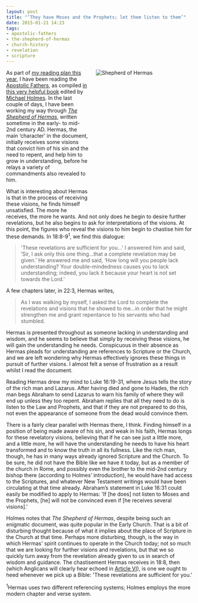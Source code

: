 ```yaml
---
layout: post
title: "‘They have Moses and the Prophets; let them listen to them’"
date: 2015-01-21 14:23
tags:
- apostolic-fathers
- the-shepherd-of-hermas
- church-history
- revelation
- scripture
---
```

<div style="float: right; margin: 0px 1px 0px 20px; width: 260px; height: 380px;"><img src="https://dl.dropboxusercontent.com/u/3897986/Jake%20Blog%20Images/shepherd_of_hermas.jpg" alt="Shepherd of Hermas"></div>

As part of [my reading plan this year](http://blog.jakebelder.com/post/2015-the-year-of-primary-sources), I have been reading the [Apostolic Fathers](http://en.wikipedia.org/wiki/Apostolic_Fathers), as compiled [in this very helpful book](http://amzn.to/1tuqC8M) edited by [Michael Holmes](http://en.wikipedia.org/wiki/Michael_W._Holmes). In the last couple of days, I have been working my way through *[The Shepherd of Hermas](http://en.wikipedia.org/wiki/The_Shepherd_of_Hermas)*, written sometime in the early- to mid-2nd century AD. Hermas, the main ‘character’ in the document, initially receives some visions that convict him of his sin and the need to repent, and help him to grow in understanding, before he relays a variety of commandments also revealed to him.

What is interesting about Hermas is that in the process of receiving these visions, he finds himself unsatisfied. The more he receives, the more he wants. And not only does he begin to desire further revelations, but he also begins to ask for interpretations of the visions. At this point, the figures who reveal the visions to him begin to chastise him for these demands. In 18:8-9<sup>1</sup>, we find this dialogue:

<blockquote>
'These revelations are sufficient for you…' I answered him and said, ‘Sir, I ask only this one thing…that a complete revelation may be given.’ He answered me and said, ‘How long will you people lack understanding? Your double-mindedness causes you to lack understanding; indeed, you lack it because your heart is not set towards the Lord.'
</blockquote>

A few chapters later, in 22:3, Hermas writes,

<blockquote>
As I was walking by myself, I asked the Lord to complete the revelations and visions that he showed to me…in order that he might strengthen me and grant repentance to his servants who had stumbled.
</blockquote>

Hermas is presented throughout as someone lacking in understanding and wisdom, and he seems to believe that simply by receiving these visions, he will gain the understanding he needs. Conspicuous in their absence as Hermas pleads for understanding are references to Scripture or the Church, and we are left wondering why Hermas effectively ignores these things in pursuit of further visions. I almost felt a sense of frustration as a result whilst I read the document.

Reading Hermas drew my mind to Luke 16:19-31, where Jesus tells the story of the rich man and Lazarus. After having died and gone to Hades, the rich man begs Abraham to send Lazarus to warn his family of where they will end up unless they too repent. Abraham replies that all they need to do is listen to the Law and Prophets, and that if they are not prepared to do this, not even the appearance of someone from the dead would convince them.

There is a fairly clear parallel with Hermas there, I think. Finding himself in a position of being made aware of his sin, and weak in his faith, Hermas longs for these revelatory visions, believing that if he can see just a little more, and a little more, he will have the understanding he needs to have his heart transformed and to know the truth in all its fullness. Like the rich man, though, he has in many ways already ignored Scripture and the Church. To be sure, he did not have the Bible like we have it today, but as a member of the church in Rome, and possibly even the brother to the mid-2nd century bishop there (according to Holmes’ introduction), he would have had access to the Scriptures, and whatever New Testament writings would have been circulating at that time already. Abraham’s statement in Luke 16:31 could easily be modified to apply to Hermas: 'If [he does] not listen to Moses and the Prophets, [he] will not be convinced even if [he receives several visions].'

Holmes notes that *The Shepherd of Hermas*, despite being such an enigmatic document, was quite popular in the Early Church. That is a bit of disturbing thought because of what it implies about the place of Scripture in the Church at that time. Perhaps more disturbing, though, is the way in which Hermas' spirit continues to operate in the Church today; not so much that we are looking for further visions and revelations, but that we so quickly turn away from the revelation already given to us in search of wisdom and guidance. The chastisement Hermas receives in 18:8, then (which Anglicans will clearly hear echoed in [Article VI](https://www.churchofengland.org/prayer-worship/worship/book-of-common-prayer/articles-of-religion.aspx#VI)), is one we ought to heed whenever we pick up a Bible: 'These revelations are sufficient for you.'

<div class="footnote"><sup>1</sup>Hermas uses two different referencing systems; Holmes employs the more modern chapter and verse system.</div>
